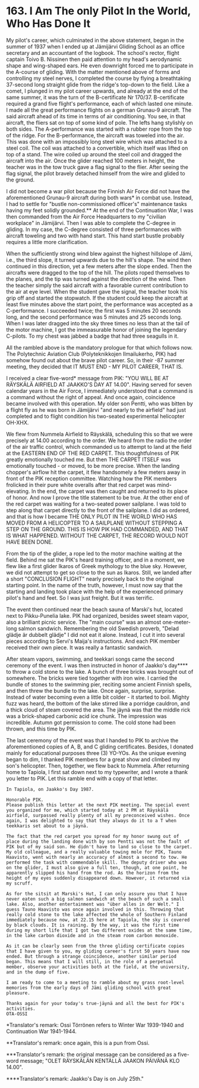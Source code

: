 


    
# 163. I Am The only Pilot In the World, Who Has Done It

My pilot's career, which culminated in the above statement, began in the summer of 1937 when I ended up at Jämijärvi Gliding School as an office secretary and an accountant of the logbook. The school's rector, flight captain Toivo B. Nissinen then paid attention to my head's aerodynamic shape and wing-shaped ears. He even downright forced me to participate in the A-course of gliding. With the matter mentioned above of forms and controlling my steel nerves, I completed the course by flying a breathtaking 37-second long straight glide from the ridge's top-down to the field. Like a comet, I plunged in my pilot career upwards, and already at the end of the same summer, it was the turn of the B-certificate Nr 170/37. B-certificate required a grand five flight's performance, each of which lasted one minute. I made all the great performance flights on a german Grunau-9 aircraft.
The said aircraft ahead of its time in terms of air conditioning. You see, in that aircraft, the fliers sat on top of some kind of pole. The lefts hang stylishly on both sides. The A-performance was started with a rubber rope from the top of the ridge. For the B-performance, the aircraft was toweled into the air. This was done with an impossibly long steel wire which was attached to a steel coil. The coil was attached to a convertible, which itself was lifted on top of a stand. The wire coiled up around the steel coil and dragged the aircraft into the air. Once the glider reached 100 meters in height, the teacher was in the tow truck gave a flag signal to the flier. After seeing the flag signal, the pilot bravely detached himself from the wire and glided to the ground.

I did not become a war pilot because the Finnish Air Force did not have the aforementioned Grunau-9 aircraft during both wars\* in combat use. Instead, I had to settle for "bustle non-commissioned officer's" maintenance tasks having my feet solidly grounded.\*\* At the end of the Continuation War, I was then commanded from the Air Force Headquarters to my "civilian workplace" in Jämijärvi. Then I was able to complete the C-degree in gliding. In my case, the C-degree consisted of three performances with aircraft toweling and two with hand start. This hand start bustle probably requires a little more clarification.

When the sufficiently strong wind blew against the highest hillslope of Jämi, i.e., the third slope, it turned upwards due to the hill's shape. The wind then continued in this direction, yet a few meters after the slope ended. Then the aircrafts were dragged to the top of the hill. The pilots roped themselves to the planes, and the tip was turned against the direction of the wind. Then the teacher simply the said aircraft with a favorable current contribution to the air at eye level. When the student gave the signal, the teacher took his grip off and started the stopwatch. If the student could keep the aircraft at least five minutes above the start point, the performance was accepted as a C-performance. I succeeded twice; the first was 5 minutes 20 seconds long, and the second performance was 5 minutes and 25 seconds long.  When I was later dragged into the sky three times no less than at the tail of the motor machine, I got the immeasurable honor of joining the legendary C-pilots. To my chest was jabbed a badge that had three seagulls in it.

All the rambled above is the mandatory prologue for that which follows now. The Polytechnic Aviation Club (Polyteknikkojen Ilmailukerho, PIK) had somehow found out about the brave pilot career. So, in their -87 summer meeting, they decided that IT MUST END - MY PILOT CAREER, THAT IS.

I received a clear five-word\* message from PIK: "YOU WILL BE AT RÄYSKÄLÄ AIRFIELD AT JAAKKO'S DAY AT 14.00". Having served for seven calendar years in the Air Force, I immediately understood that a command is a command without the right of appeal. And once again, coincidence became involved with this operation. My older son Pentti, who was bitten by a flight fly as he was born in Jämijärvi "and nearly to the airfield" had just completed and to flight condition his two-seated experimental helicopter OH-XHX.

We flew from Nummela Airfield to Räyskälä, scheduling this so that we were precisely at 14.00 according to the order. We heard from the radio the order of the air traffic control, which commanded us to attempt to land at the field at the EASTERN END OF THE RED CARPET. This thoughtfulness of PIK greatly emotionally touched me. But then THE CARPET ITSELF was emotionally touched - or moved, to be more precise. When the landing chopper's airflow hit the carpet, it flew handsomely a few meters away in front of the PIK reception committee. Watching how the PIK members frolicked in their pure white overalls after that red carpet was mind-elevating. In the end, the carpet was then caught and returned to its place of honor. And now I prove the title statement to be true. At the other end of the red carpet was waiting for a two-seated power sailplane. I was told to step along that carpet directly to the front of the sailplane. I did as ordered, and that is how I became THE ONLY PILOT IN THE WORLD WHO HAS MOVED FROM A HELICOPTER TO A SAILPLANE WITHOUT STEPPING A STEP ON THE GROUND. THIS IS HOW PIK HAD COMMANDED, AND THAT IS WHAT HAPPENED. WITHOUT THE CARPET, THE RECORD WOULD NOT HAVE BEEN DONE.

From the tip of the glider, a rope led to the motor machine waiting at the field. Behind me sat the PIK's heard training officer, and in a moment, we flew like a first glider Ikaros of Greek mythology to the blue sky. However, we did not attempt to get so close to the sun as Ikaros. Still, we landed after a short "CONCLUSION FLIGHT" nearly precisely back to the original starting point. In the name of the truth, however, I must now say that the starting and landing took place with the help of the experienced primary pilot's hand and feet. So I was just freight. But it was terrific.

The event then continued near the beach sauna of Marski's hut, located next to Pikku-Punelia lake. PIK had organized, besides sweet steam vapor, also a brilliant picnic service. The "main course" was an almost one-meter-long salmon sandwich. Remembering the old Swedish proverb, "Delad glädje är dubbelt glädje" I did not eat it alone. Instead, I cut it into several pieces according to Servi's Maija's instructions. And each PIK member received their own piece. It was really a fantastic sandwich.

After steam vapors, swimming, and teekkari songs came the second ceremony of the event. I was then instructed in honor of Jaakko's day\*\*\*\* to throw a cold stone to the lake. A bunch of three bricks was brought out of somewhere. The bricks were tied together with iron wire. I carried the bundle of stones to the swimming pier, reciting some ancient Finnish spells, and then threw the bundle to the lake. Once again, surprise, surprise. Instead of water becoming even a little bit colder - it started to boil. Mighty fuzz was heard, the bottom of the lake stirred like a porridge cauldron, and a thick cloud of steam covered the area. The jäynä was that the middle rick was a brick-shaped carbonic acid ice chunk. The impression was incredible. Autumn got permission to come. The cold stone had been thrown, and this time by PIK.

The last ceremony of the event was that I handed to PIK to archive the aforementioned copies of A, B, and C gliding certificates. Besides, I donated mainly for educational purposes three (3) YO-YOs.  As the unique evening began to dim, I thanked PIK members for a great show and climbed my son's helicopter. Then, together, we flew back to Nummela. After returning home to Tapiola, I first sat down next to my typewriter, and I wrote a thank you letter to PIK. Let this ramble end with a copy of that letter.

```
In Tapiola, on Jaakko's Day 1987.

Honorable PIK.
Please publish this letter at the next PIK meeting. The special event you organized for me, which started today at 2 PM at Räyskälä airfield, surpassed really plenty of all my preconceived wishes. Once again, I was delighted to say that they always do it to a T when teekkaris set about to a jäynä.

The fact that the red carpet you spread for my honor swung out of place during the landing done with by son Pentti was not the fault of PIK but of my said son. He didn't have to land so close to the carpet. My old colleague, and a really valuable towing mole for PIK, Tauno Haavisto, went with nearly an accuracy of almost a second to tow. He performed the task with commendable skill. The deputy driver who was on the glider, I must also give a full ten, though, at one point, he apparently slipped his hand from the rod. As the horizon from the height of my eyes suddenly disappeared down. However, it returned via my scruff.

As for the sitsit at Marski's Hut, I can only assure you that I have never eaten such a big salmon sandwich at the beach of such a small lake. Also, another entertainment was "über alles in der Welt." I guess Tauno Haavisto was once again involved in this. Throwing that really cold stone to the lake affected the whole of Southern Finland immediately because now, at 22.15 here at Tapiola, the sky is covered by black clouds. It is raining. By the way, it was the first time during my short life that I got two different oxides at the same time, in the lake carbon dioxide and in the steam room carbon monoxide.

As it can be clearly seen from the three gliding certificate copies that I have given to you, my gliding career's first 50 years have now ended. But through a strange coincidence, another similar period began. This means that I will still, in the role of a perpetual member, observe your activities both at the field, at the university, and in the dump of five.

I am ready to come to a meeting to ramble about my grass root-level memories from the early days of Jämi gliding school with great pleasure.

Thanks again for your today's true-jäynä and all the best for PIK's activities.
OTA-OSSI
```

\*Translator's remark: Ossi Törrönen refers to Winter War 1939-1940 and Continuation War 1941-1944.

\*\*Translator's remark: once again, this is a pun from Ossi.

\*\*\*Translator's remark: the original message can be considered as a five-word message; "OLET RÄYSKÄLÄN KENTÄLLÄ JAAKON PÄIVÄNÄ KLO 14.00".

\*\*\*\*Translator's remark: Jaakko's Day is on July 25th."
